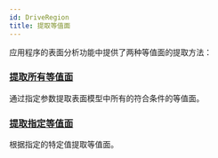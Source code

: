 ```yaml
---
id: DriveRegion
title: 提取等值面
---
```

应用程序的表面分析功能中提供了两种等值面的提取方法：

### [提取所有等值面](DriveRegionAll)

通过指定参数提取表面模型中所有的符合条件的等值面。

### [提取指定等值面](DriveRegionSpecific)

根据指定的特定值提取等值面。